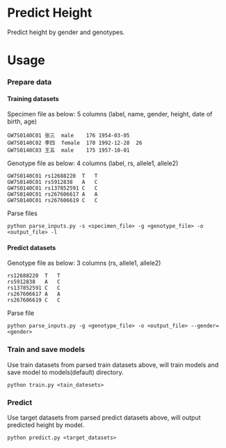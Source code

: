 Predict Height
==============

Predict height by gender and genotypes.

# Usage

### Prepare data

#### Training datasets

Specimen file as below: 5 columns (label, name, gender, height, date of birth, age)
```
GW7S0140C01	张三	male	176	1954-03-05	
GW7S0140C02	李四	female	170	1992-12-28	26
GW7S0140C03	王五	male	175	1957-10-01	
```

Genotype file as below: 4 columns (label, rs, allele1, allele2)
```
GW7S0140C01	rs12688220	T	T
GW7S0140C01	rs5912838	A	C
GW7S0140C01	rs137852591	C	C
GW7S0140C01	rs267606617	A	A
GW7S0140C01	rs267606619	C	C
```

Parse files
```
python parse_inputs.py -s <specimen_file> -g <genotype_file> -o <output_file> -l
```

#### Predict datasets

Genotype file as below: 3 columns (rs, allele1, allele2)
```
rs12688220	T	T
rs5912838	A	C
rs137852591	C	C
rs267606617	A	A
rs267606619	C	C
```

Parse file
```
python parse_inputs.py -g <genotype_file> -o <output_file> --gender=<gender>
```

### Train and save models

Use train datasets from parsed train datasets above, will train models and save model to models(default) directory.
```
python train.py <tain_datesets>
```

### Predict

Use target datasets from parsed predict datasets above, will output predicted height by model.
```
python predict.py <target_datasets>
```

